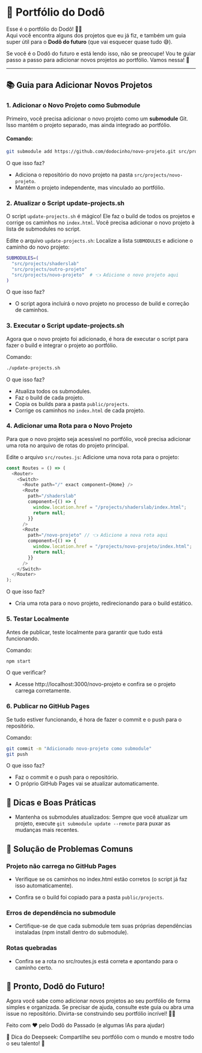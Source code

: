 # **🌟 Portfólio do Dodô**

Esse é o portfólio do Dodô! 🎨✨  
Aqui você encontra alguns dos projetos que eu já fiz, e também um guia super útil para o **Dodô do futuro** (que vai esquecer quase tudo 😅).

Se você é o Dodô do futuro e está lendo isso, não se preocupe! Vou te guiar passo a passo para adicionar novos projetos ao portfólio. Vamos nessa! 🚀

---

## **📚 Guia para Adicionar Novos Projetos**

### **1. Adicionar o Novo Projeto como Submodule**

Primeiro, você precisa adicionar o novo projeto como um **submodule** Git. Isso mantém o projeto separado, mas ainda integrado ao portfólio.

#### Comando:

```bash
git submodule add https://github.com/dodocinho/novo-projeto.git src/projects/novo-projeto
```

O que isso faz?

- Adiciona o repositório do novo projeto na pasta `src/projects/novo-projeto`.
- Mantém o projeto independente, mas vinculado ao portfólio.

### **2. Atualizar o Script update-projects.sh**

O script `update-projects.sh` é mágico! Ele faz o build de todos os projetos e corrige os caminhos no `index.html`. Você precisa adicionar o novo projeto à lista de submodules no script.

Edite o arquivo `update-projects.sh`:
Localize a lista `SUBMODULES` e adicione o caminho do novo projeto:

```bash
SUBMODULES=(
  "src/projects/shaderslab"
  "src/projects/outro-projeto"
  "src/projects/novo-projeto"  # 👈 Adicione o novo projeto aqui
)
```

O que isso faz?

- O script agora incluirá o novo projeto no processo de build e correção de caminhos.

### **3. Executar o Script update-projects.sh**

Agora que o novo projeto foi adicionado, é hora de executar o script para fazer o build e integrar o projeto ao portfólio.

Comando:

```bash
./update-projects.sh
```

O que isso faz?

- Atualiza todos os submodules.
- Faz o build de cada projeto.
- Copia os builds para a pasta `public/projects`.
- Corrige os caminhos no `index.html` de cada projeto.

### **4. Adicionar uma Rota para o Novo Projeto**

Para que o novo projeto seja acessível no portfólio, você precisa adicionar uma rota no arquivo de rotas do projeto principal.

Edite o arquivo `src/routes.js`:
Adicione uma nova rota para o projeto:

```javascript
const Routes = () => (
  <Router>
    <Switch>
      <Route path="/" exact component={Home} />
      <Route
        path="/shaderslab"
        component={() => {
          window.location.href = "/projects/shaderslab/index.html";
          return null;
        }}
      />
      <Route
        path="/novo-projeto" // 👈 Adicione a nova rota aqui
        component={() => {
          window.location.href = "/projects/novo-projeto/index.html";
          return null;
        }}
      />
    </Switch>
  </Router>
);
```

O que isso faz?

- Cria uma rota para o novo projeto, redirecionando para o build estático.

### **5. Testar Localmente**

Antes de publicar, teste localmente para garantir que tudo está funcionando.

Comando:

```bash
npm start
```

O que verificar?

- Acesse http://localhost:3000/novo-projeto e confira se o projeto carrega corretamente.

### **6. Publicar no GitHub Pages**

Se tudo estiver funcionando, é hora de fazer o commit e o push para o repositório.

Comando:

```bash
git commit -m "Adicionado novo-projeto como submodule"
git push
```

O que isso faz?

- Faz o commit e o push para o repositório.
- O próprio GitHub Pages vai se atualizar automaticamente.

## 🌟 Dicas e Boas Práticas

- Mantenha os submodules atualizados: Sempre que você atualizar um projeto, execute `git submodule update --remote` para puxar as mudanças mais recentes.

## 🚨 Solução de Problemas Comuns

### Projeto não carrega no GitHub Pages

- Verifique se os caminhos no index.html estão corretos (o script já faz isso automaticamente).

- Confira se o build foi copiado para a pasta `public/projects`.

### Erros de dependência no submodule

- Certifique-se de que cada submodule tem suas próprias dependências instaladas (npm install dentro do submodule).

### Rotas quebradas

- Confira se a rota no src/routes.js está correta e apontando para o caminho certo.

## 🎉 Pronto, Dodô do Futuro!

Agora você sabe como adicionar novos projetos ao seu portfólio de forma simples e organizada.
Se precisar de ajuda, consulte este guia ou abra uma issue no repositório.
Divirta-se construindo seu portfólio incrível! 🚀✨

Feito com ❤️ pelo Dodô do Passado (e algumas IAs para ajudar)

🌟 Dica do Deepseek: Compartilhe seu portfólio com o mundo e mostre todo o seu talento! 🌟
